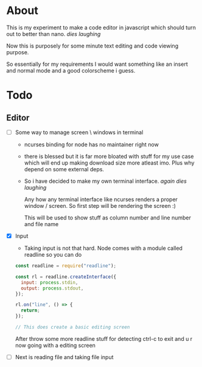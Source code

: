 # About

This is my experiment to make a code editor in javascript
which should turn out to better than nano. _dies laughing_

Now this is purposely for some minute text editing and
code viewing purpose.

So essentially for my requirements I would want something
like an insert and normal mode and a good colorscheme i guess.

# Todo

## Editor

- [ ] Some way to manage screen \ windows in terminal

  - ncurses binding for node has no maintainer right now
  - there is blessed but it is far more bloated with stuff
    for my use case which will end up making download size
    more atleast imo. Plus why depend on some external deps.

  - So i have decided to make my own terminal interface.
    _again dies laughing_

    Any how any terminal interface like ncurses renders a
    proper window / screen. So first step will be rendering
    the screen :)

    This will be used to show stuff as column number and
    line number and file name

- [x] Input

  - Taking input is not that hard. Node comes with a module called readline
    so you can do

  ```js
  const readline = require("readline");

  const rl = readline.createInterface({
    input: process.stdin,
    output: process.stdout,
  });

  rl.on("line", () => {
    return;
  });

  // This does create a basic editing screen
  ```

  After throw some more readline stuff for detecting ctrl-c to exit and u r
  now going with a editing screen

- [ ] Next is reading file and taking file input
